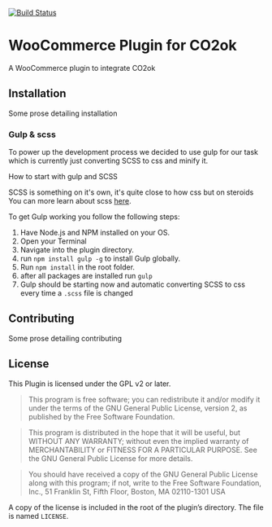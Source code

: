 [![Build Status](https://travis-ci.org/Mil0dV/co2ok-plugin-woocommerce.svg?branch=master)](https://travis-ci.org/Mil0dV/co2ok-plugin-woocommerce)

# WooCommerce Plugin for CO2ok

A WooCommerce plugin to integrate CO2ok

## Installation

Some prose detailing installation

### Gulp & scss

To power up the development process we decided to use gulp for our task
which is currently just converting SCSS to css and minify it.

How to start with gulp and SCSS

SCSS is something on it's own, it's quite close to how css but on steroids
You can more learn about scss [here](https://sass-lang.com/).

To get Gulp working you follow the following steps:

1. Have Node.js and NPM installed on your OS.
2. Open your Terminal
3. Navigate into the plugin directory.
4. run `npm install gulp -g` to install Gulp globally.
5. Run `npm install` in the root folder.
6. after all packages are installed run `gulp`
7. Gulp should be starting now and automatic converting SCSS to css every time a `.scss` file is changed


## Contributing

Some prose detailing contributing

## License

This Plugin is licensed under the GPL v2 or later.

> This program is free software; you can redistribute it and/or modify it under the terms of the GNU General Public License, version 2, as published by the Free Software Foundation.

> This program is distributed in the hope that it will be useful, but WITHOUT ANY WARRANTY; without even the implied warranty of MERCHANTABILITY or FITNESS FOR A PARTICULAR PURPOSE. See the GNU General Public License for more details.

> You should have received a copy of the GNU General Public License along with this program; if not, write to the Free Software Foundation, Inc., 51 Franklin St, Fifth Floor, Boston, MA 02110-1301 USA

A copy of the license is included in the root of the plugin’s directory. The file is named `LICENSE`.
